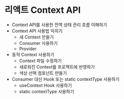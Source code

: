 # 리액트 Context API
- Context API를 사용한 전역 상태 관리 흐름 이해하기
- Context API 사용법 익히기
  - 새 Context 만들기
  - Consumer 사용하기
  - Provider
- 동적 Context 사용하기
  - Context 파일 수정하기
  - 새로워진 Context를 프로젝트에 반영하기
  - 색상 선택 컴포넌트 만들기
- Consumer 대신 Hook 또는 static contextType 사용하기
  - useContext Hook 사용하기
  - static contextType 사용하기
